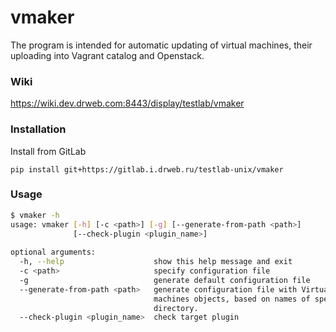 # vmaker

The program is intended for automatic updating of virtual machines, their uploading into Vagrant catalog and Openstack.

### Wiki
https://wiki.dev.drweb.com:8443/display/testlab/vmaker

### Installation

Install from GitLab

    pip install git+https://gitlab.i.drweb.ru/testlab-unix/vmaker
    
### Usage

```bash
$ vmaker -h
usage: vmaker [-h] [-c <path>] [-g] [--generate-from-path <path>]
              [--check-plugin <plugin_name>]
 
optional arguments:
  -h, --help                    show this help message and exit
  -c <path>                     specify configuration file
  -g                            generate default configuration file
  --generate-from-path <path>   generate configuration file with Virtual
                                machines objects, based on names of specified
                                directory.
  --check-plugin <plugin_name>  check target plugin

```
